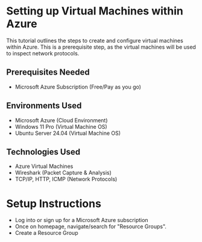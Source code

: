 # Setting up Virtual Machines within Azure

This tutorial outlines the steps to create and configure virtual machines within Azure. This is a prerequisite step, as the virtual machines will be used to inspect network protocols.

## Prerequisites Needed
- Microsoft Azure Subscription (Free/Pay as you go)
  
## Environments Used
- Microsoft Azure (Cloud Environment)
- Windows 11 Pro (Virtual Machine OS)
- Ubuntu Server 24.04 (Virtual Machine OS)

## Technologies Used
- Azure Virtual Machines
- Wireshark (Packet Capture & Analysis)
- TCP/IP, HTTP, ICMP (Network Protocols)

# Setup Instructions
- Log into or sign up for a Microsoft Azure subscription
- Once on homepage, navigate/search for "Resource Groups".
- Create a Resource Group
<!Provide the steps on how to create a resource groups. Add images of each step, provide small description, and explanation on why we are doing this depending on the step>
### 
